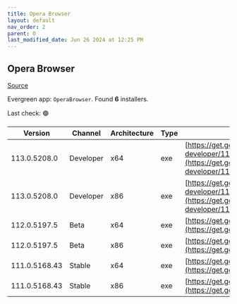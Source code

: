 ```yaml
---
title: Opera Browser
layout: default
nav_order: 2
parent: O
last_modified_date: Jun 26 2024 at 12:25 PM
---
```


## Opera Browser

[Source](https://www.opera.com/browsers/opera)

Evergreen app: `OperaBrowser`. Found **6** installers.

Last check: 🟢

| Version       | Channel   | Architecture | Type | URI                                                                                                                                                                                                                    |
| ------------- | --------- | ------------ | ---- | ---------------------------------------------------------------------------------------------------------------------------------------------------------------------------------------------------------------------- |
| 113.0.5208.0  | Developer | x64          | exe  | [https://get.geo.opera.com/pub/opera-developer/113.0.5208.0/win/Opera_Developer_113.0.5208.0_Setup_x64.exe](https://get.geo.opera.com/pub/opera-developer/113.0.5208.0/win/Opera_Developer_113.0.5208.0_Setup_x64.exe) |
| 113.0.5208.0  | Developer | x86          | exe  | [https://get.geo.opera.com/pub/opera-developer/113.0.5208.0/win/Opera_Developer_113.0.5208.0_Setup.exe](https://get.geo.opera.com/pub/opera-developer/113.0.5208.0/win/Opera_Developer_113.0.5208.0_Setup.exe)         |
| 112.0.5197.5  | Beta      | x64          | exe  | [https://get.geo.opera.com/pub/opera-beta/112.0.5197.5/win/Opera_beta_112.0.5197.5_Setup_x64.exe](https://get.geo.opera.com/pub/opera-beta/112.0.5197.5/win/Opera_beta_112.0.5197.5_Setup_x64.exe)                     |
| 112.0.5197.5  | Beta      | x86          | exe  | [https://get.geo.opera.com/pub/opera-beta/112.0.5197.5/win/Opera_beta_112.0.5197.5_Setup.exe](https://get.geo.opera.com/pub/opera-beta/112.0.5197.5/win/Opera_beta_112.0.5197.5_Setup.exe)                             |
| 111.0.5168.43 | Stable    | x64          | exe  | [https://get.geo.opera.com/pub/opera/desktop/111.0.5168.43/win/Opera_111.0.5168.43_Setup_x64.exe](https://get.geo.opera.com/pub/opera/desktop/111.0.5168.43/win/Opera_111.0.5168.43_Setup_x64.exe)                     |
| 111.0.5168.43 | Stable    | x86          | exe  | [https://get.geo.opera.com/pub/opera/desktop/111.0.5168.43/win/Opera_111.0.5168.43_Setup.exe](https://get.geo.opera.com/pub/opera/desktop/111.0.5168.43/win/Opera_111.0.5168.43_Setup.exe)                             |
